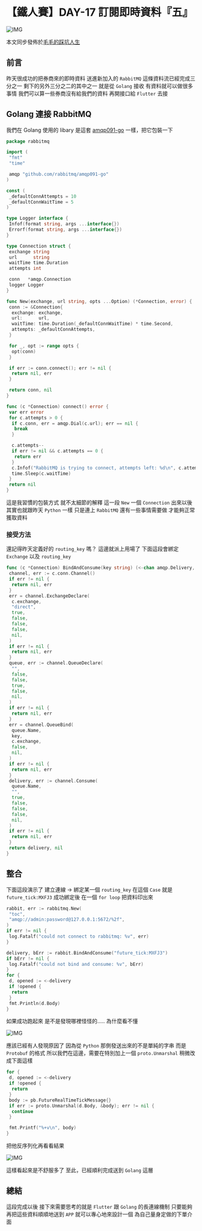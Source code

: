 # 【鐵人賽】DAY-17 訂閱即時資料『五』

![IMG](https://tocandraw.com/wp-content/uploads/2022/04/Golang_Python_Trade_Cover_2.png.png)

本文同步發佈於[毛毛的踩坑人生](https://tocandraw.com/2023-ironman/1068/)

## 前言

昨天很成功的把券商來的即時資料
送進新加入的 `RabbitMQ`
這條資料流已經完成三分之一
剩下的另外三分之二的其中之一
就是從 `Golang` 接收
有資料就可以做很多事情
我們可以算一些券商沒有給我們的資料
再開接口給 `Flutter` 去接

## Golang 連接 RabbitMQ

我們在 Golang 使用的 libary 是這套 [amqp091-go](https://github.com/rabbitmq/amqp091-go#go-rabbitmq-client-library)
一樣，把它包裝一下

```go
package rabbitmq

import (
 "fmt"
 "time"

 amqp "github.com/rabbitmq/amqp091-go"
)

const (
 _defaultConnAttempts = 10
 _defaultConnWaitTime = 5
)

type Logger interface {
 Infof(format string, args ...interface{})
 Errorf(format string, args ...interface{})
}

type Connection struct {
 exchange string
 url      string
 waitTime time.Duration
 attempts int

 conn   *amqp.Connection
 logger Logger
}

func New(exchange, url string, opts ...Option) (*Connection, error) {
 conn := &Connection{
  exchange: exchange,
  url:      url,
  waitTime: time.Duration(_defaultConnWaitTime) * time.Second,
  attempts: _defaultConnAttempts,
 }

 for _, opt := range opts {
  opt(conn)
 }

 if err := conn.connect(); err != nil {
  return nil, err
 }

 return conn, nil
}

func (c *Connection) connect() error {
 var err error
 for c.attempts > 0 {
  if c.conn, err = amqp.Dial(c.url); err == nil {
   break
  }

  c.attempts--
  if err != nil && c.attempts == 0 {
   return err
  }
  c.Infof("RabbitMQ is trying to connect, attempts left: %d\n", c.attempts)
  time.Sleep(c.waitTime)
 }
 return nil
}
```

這是我習慣的包裝方式
就不太細節的解釋
這一段 `New` 一個 `Connection` 出來以後
其實也就跟昨天 `Python` 一樣
只是連上 `RabbitMQ`
還有一些事情需要做
才能夠正常獲取資料

### 接受方法

還記得昨天定義好的 `routing_key` 嗎？
這邊就派上用場了
下面這段會綁定 `Exchange` 以及 `routing_key`

```go
func (c *Connection) BindAndConsume(key string) (<-chan amqp.Delivery, error) {
 channel, err := c.conn.Channel()
 if err != nil {
  return nil, err
 }
 err = channel.ExchangeDeclare(
  c.exchange,
  "direct",
  true,
  false,
  false,
  false,
  nil,
 )
 if err != nil {
  return nil, err
 }
 queue, err := channel.QueueDeclare(
  "",
  false,
  false,
  true,
  false,
  nil,
 )
 if err != nil {
  return nil, err
 }
 err = channel.QueueBind(
  queue.Name,
  key,
  c.exchange,
  false,
  nil,
 )
 if err != nil {
  return nil, err
 }
 delivery, err := channel.Consume(
  queue.Name,
  "",
  true,
  false,
  false,
  false,
  nil,
 )
 if err != nil {
  return nil, err
 }
 return delivery, nil
}
```

## 整合

下面這段演示了
建立連線 -> 綁定某一個 `routing_key`
在這個 `Case` 就是 `future_tick:MXFJ3`
成功綁定後
在一個 `for loop`
把資料印出來

```go
rabbit, err := rabbitmq.New(
 "toc",
 "amqp://admin:password@127.0.0.1:5672/%2f",
)
if err != nil {
 log.Fatalf("could not connect to rabbitmq: %v", err)
}

delivery, bErr := rabbit.BindAndConsume("future_tick:MXFJ3")
if bErr != nil {
 log.Fatalf("could not bind and consume: %v", bErr)
}
for {
 d, opened := <-delivery
 if !opened {
  return
 }
 fmt.Println(d.Body)
}
```

如果成功跑起來
是不是發現哪裡怪怪的.....
為什麼看不懂

![IMG](https://tocandraw.com/wp-content/uploads/2023/09/【鐵人賽】DAY-17-訂閱即時資料『五』-01.png)

應該已經有人發現原因了
因為從 `Python` 那側發送出來的不是單純的字串
而是 `Protobuf` 的格式
所以我們在這邊，需要在特別加上一個 `proto.Unmarshal`
稍微改成下面這樣

```go
for {
 d, opened := <-delivery
 if !opened {
  return
 }
 body := pb.FutureRealTimeTickMessage{}
 if err := proto.Unmarshal(d.Body, &body); err != nil {
  continue
 }

 fmt.Printf("%+v\n", body)
}
```

把他反序列化再看看結果

![IMG](https://tocandraw.com/wp-content/uploads/2023/09/【鐵人賽】DAY-17-訂閱即時資料『五』-02.png)

這樣看起來是不舒服多了
至此，已經順利完成送到 `Golang` 這層

## 總結

這段完成以後
接下來需要思考的就是
`Flutter` 跟 `Golang` 的長連線機制
只要能夠再把這些資料順順地送到 `APP`
就可以專心地來設計一個
為自己量身定做的下單介面
